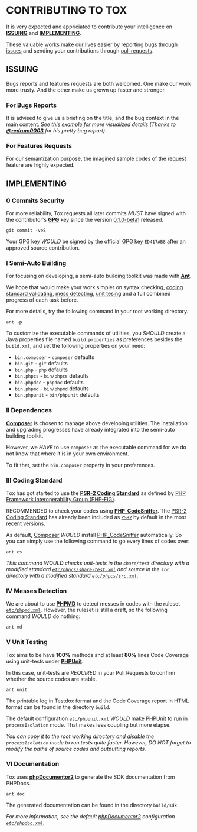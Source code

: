CONTRIBUTING TO TOX
===================

It is very expected and appriciated to contribute your intelligence on [**ISSUING**](#issuing) and [**IMPLEMENTING**](#implementing).

These valuable works make our lives easier by reporting bugs through [issues](../../issues) and sending your contributions through [pull requests](../../pulls).

<a name="issuing"></a>ISSUING
-----------------------------

Bugs reports and features requests are both welcomed. One make our work more trusty. And the other make us grown up faster and stronger.

### For Bugs Reports ###

It is advised to give us a briefing on the title, and the bug context in the main content. *See [this example](../../issues/39) for more visualized details (Thanks to [**@redrum0003**](/redrum0003) for his pretty bug report).*

### For Features Requests ###

For our semantization purpose, the imagined sample codes of the request feature are highly expected.

<a name="implementing"></a>IMPLEMENTING
---------------------------------------

### 0 Commits Security ###

For more reliability, Tox requests all later commits *MUST* have signed with the contributor's [**GPG**][GnuPG] key since the version [0.1.0-beta1](../../tree/0.1.0-beta1) released.

    git commit -veS

Your [GPG][GnuPG] key *WOULD* be signed by the official [GPG][GnuPG] key `ED417AB8` after an approved source contribution.

### I Semi-Auto Building ###

For focusing on developing, a semi-auto building toolkit was made with [**Ant**][Ant].

We hope that would make your work simpler on syntax checking, [coding standard validating](#implementing-coding-standard), [mess detecting](#implementing-messes-detection), [unit tesing](#implementing-unit-testing) and a full combined progress of each task before.

For more details, try the following command in your root working directory.

    ant -p

To customize the executable commands of utilities, you *SHOULD* create a Java properties file named `build.properties` as preferences besides the `build.xml`, and set the following properties on your need:

* `bin.composer` - `composer` defaults
* `bin.git` - `git` defaults
* `bin.php` - `php` defaults
* `bin.phpcs` - `bin/phpcs` defaults
* `bin.phpdoc` - `phpdoc` defaults
* `bin.phpmd` - `bin/phpmd` defaults
* `bin.phpunit` - `bin/phpunit` defaults

### II Dependences ###

[**Composer**][Composer] is chosen to manage above developing utilities. The installation and upgrading progresses have already integrated into the semi-auto building toolkit.

However, we *HAVE* to use `composer` as the executable command for we do not know that where it is in your own environment.

To fit that, set the `bin.composer` property in your preferences.

### <a name="implementing-coding-standard"></a>III Coding Standard ###

Tox has got started to use the [**PSR-2 Coding Standard**][PSR-2 Coding Standard] as defined by [PHP Framework Interoperability Group (PHP-FIG)](http://www.php-fig.org/).

RECOMMENDED to check your codes using [**PHP_CodeSniffer**][PHP_CodeSniffer]. The [PSR-2 Coding Standard][] has already been included as [`PSR2`][PSR-2 Coding Standard] by default in the most recent versions.

As default, [Composer][] *WOULD* install [PHP_CodeSniffer][] automatically. So you can simply use the following command to go every lines of codes over:

    ant cs

*This command WOULD checks unit-tests in the `share/test` directory with a modified standard [`etc/phpcs/share-test.xml`](etc/phpcs/share-test.xml) and source in the `src` directory with a modified standard [`etc/phpcs/src.xml`](etc/phpcs/src.xml).*

### <a name="implementing-messes-detection"></a>IV Messes Detection ###

We are about to use [**PHPMD**][PHPMD] to detect messes in codes with the ruleset [`etc/phpmd.xml`](etc/phpmd.xml). However, the ruleset is still a draft, so the following command *WOULD* do nothing:

    ant md

### <a name="implementing-unit-testing"></a>V Unit Testing ###

Tox aims to be have **100%** methods and at least **80%** lines Code Coverage using unit-tests under [**PHPUnit**][PHPUnit].

In this case, unit-tests are *REQUIRED* in your Pull Requests to confirm whether the source codes are stable.

    ant unit

The printable log in Testdox format and the Code Coverage report in HTML format can be found in the directory `build`.

The default configuration [`etc/phpunit.xml`](etc/phpunit.xml) *WOULD* make [PHPUnit][] to run in `processIsolation` mode. That makes less coupling but more elapse.

*You can copy it to the root working directory and disable the `processIsolation` mode to run tests quite faster. However, DO NOT forget to modify the paths of source codes and outputting reports.*

### VI Documentation ###

Tox uses [**phpDocumentor2**][phpDocumentor2] to generate the SDK documentation from PHPDocs.

    ant doc

The generated documentation can be found in the directory `build/sdk`.

*For more information, see the default [phpDocumentor2][] configuration [`etc/phpdoc.xml`](etc/phpdoc.xml).*

[GnuPG]: http://gnupg.org
[Ant]: http://ant.apache.org
[Composer]: http://getcomposer.org
[PSR-2 Coding Standard]: https://github.com/php-fig/fig-standards/blob/master/accepted/PSR-2-coding-style-guide.md
[PHP_CodeSniffer]: https://github.com/squizlabs/PHP_CodeSniffer
[PHPMD]: http://phpmd.org
[PHPUnit]: https://github.com/sebastianbergmann/phpunit
[phpDocumentor2]: https://github.com/phpDocumentor/phpDocumentor2